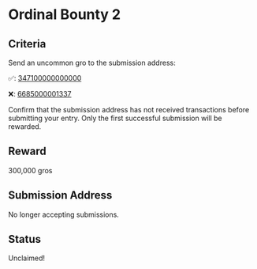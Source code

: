 Ordinal Bounty 2
================

Criteria
--------

Send an <span class=uncommon>uncommon</span> gro to the submission address:

✅: [347100000000000](https://ordinals.groestlcoin.org/sat/347100000000000)

❌: [6685000001337](https://ordinals.groestlcoin.org/sat/6685000001337)

Confirm that the submission address has not received transactions before submitting your entry. Only the first successful submission will be rewarded.

Reward
------

300,000 gros

Submission Address
------------------

No longer accepting submissions.

Status
------

Unclaimed!
